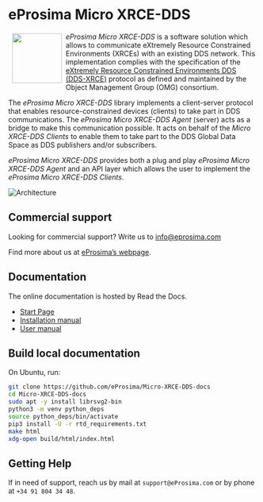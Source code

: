 # eProsima Micro XRCE-DDS

<a href="http://www.eprosima.com"><img src="https://encrypted-tbn3.gstatic.com/images?q=tbn:ANd9GcSd0PDlVz1U_7MgdTe0FRIWD0Jc9_YH-gGi0ZpLkr-qgCI6ZEoJZ5GBqQ" align="left" hspace="8" vspace="2" width="100" height="100" ></a>

*eProsima Micro XRCE-DDS* is a software solution which allows to communicate eXtremely Resource Constrained Environments (XRCEs) with an existing DDS network.
This implementation complies with the specification of the [eXtremely Resource Constrained Environments DDS (DDS-XRCE)](https://www.omg.org/spec/DDS-XRCE/) protocol as defined and maintained by the Object Management Group (OMG) consortium.

The *eProsima Micro XRCE-DDS* library implements a client-server protocol that enables resource-constrained devices (clients) to take part in DDS communications.
The *eProsima Micro XRCE-DDS Agent* (server) acts as a bridge to make this communication possible.
It acts on behalf of the *Micro XRCE-DDS Clients* to enable them to take part to the DDS Global Data Space
as DDS publishers and/or subscribers.

*eProsima Micro XRCE-DDS* provides both a plug and play *eProsima Micro XRCE-DDS Agent* and an API layer which allows the user to implement the *eProsima Micro XRCE-DDS Clients*.

![Architecture](docs/images/xrcedds_architecture.png)

## Commercial support

Looking for commercial support? Write us to info@eprosima.com

Find more about us at [eProsima’s webpage](https://eprosima.com/).

## Documentation

The online documentation is hosted by Read the Docs.

* [Start Page](http://micro-xrce-dds.readthedocs.io)
* [Installation manual](http://micro-xrce-dds.readthedocs.io/en/latest/installation.html)
* [User manual](http://micro-xrce-dds.readthedocs.io/en/latest/introduction.html)

## Build local documentation

On Ubuntu, run:

```bash
git clone https://github.com/eProsima/Micro-XRCE-DDS-docs
cd Micro-XRCE-DDS-docs
sudo apt -y install librsvg2-bin
python3 -m venv python_deps
source python_deps/bin/activate
pip3 install -U -r rtd_requirements.txt
make html
xdg-open build/html/index.html
```

## Getting Help

If in need of support, reach us by mail at `support@eProsima.com` or by phone at `+34 91 804 34 48`.
